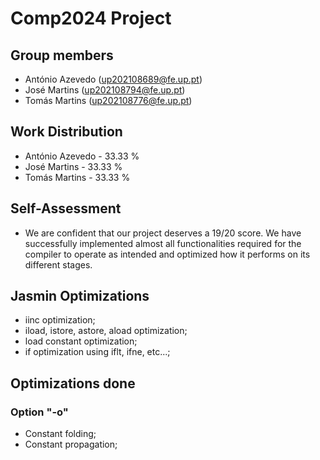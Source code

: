 # Comp2024 Project

## Group members

- António Azevedo (up202108689@fe.up.pt)
- José Martins (up202108794@fe.up.pt)
- Tomás Martins (up202108776@fe.up.pt)

## Work Distribution

- António Azevedo - 33.33 %
- José Martins - 33.33 %
- Tomás Martins - 33.33 %

## Self-Assessment

- We are confident that our project deserves a 19/20 score. We have successfully implemented almost all functionalities required for the compiler to operate as intended and optimized how it performs on its different stages.

## Jasmin Optimizations
- iinc optimization;
- iload, istore, astore, aload optimization;
- load constant optimization;
- if optimization using iflt, ifne, etc...;

## Optimizations done
### Option "-o"
- Constant folding;
- Constant propagation;

